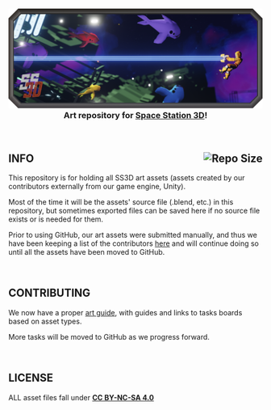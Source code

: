 <h3 align="center"><img src="Artwork/Banners/BorderedBanners/SS3DBanner2.png" alt="SS3D_Banner">Art repository for <a href="https://ss3d.space/">Space Station 3D</a>!</h3>

<br>

## INFO [<img src="https://img.shields.io/github/repo-size/RE-SS3D/SS3D-Art?color=gold&style=plastic" alt="Repo Size" align="right">](https://github.com/RE-SS3D/SS3D-Art)

This repository is for holding all SS3D art assets (assets created by our contributors externally from our game engine, Unity).

Most of the time it will be the assets' source file (.blend, etc.) in this repository, but sometimes exported files can be saved here if no source file exists or is needed for them.

Prior to using GitHub, our art assets were submitted manually, and thus we have been keeping a list of the contributors [here](https://docs.google.com/spreadsheets/d/1p5mEuqPZIFV5oGwKxdZSqUzp9qHCuANz) and will continue doing so until all the assets have been moved to GitHub.

<br>

## CONTRIBUTING

We now have a proper [art guide](https://ss3d.gitbook.io/art-guide/), with guides and links to tasks boards based on asset types.

More tasks will be moved to GitHub as we progress forward.

<br>

## LICENSE

ALL asset files fall under **[CC BY-NC-SA 4.0](Documents/LICENSE-ASSETS.md)**
